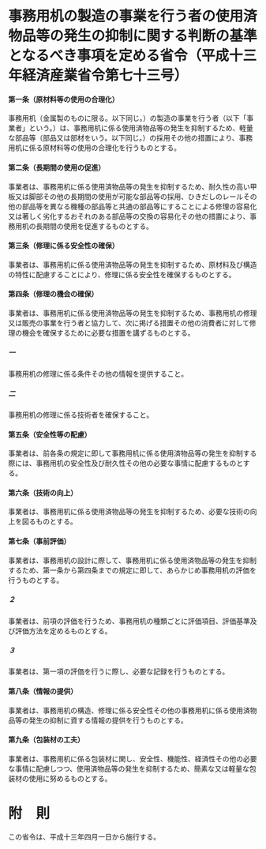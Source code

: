 # 事務用机の製造の事業を行う者の使用済物品等の発生の抑制に関する判断の基準となるべき事項を定める省令（平成十三年経済産業省令第七十三号）
#### 第一条（原材料等の使用の合理化）
事務用机（金属製のものに限る。以下同じ。）の製造の事業を行う者（以下「事業者」という。）は、事務用机に係る使用済物品等の発生を抑制するため、軽量な部品等（部品又は部材をいう。以下同じ。）の採用その他の措置により、事務用机に係る原材料等の使用の合理化を行うものとする。
#### 第二条（長期間の使用の促進）
事業者は、事務用机に係る使用済物品等の発生を抑制するため、耐久性の高い甲板又は脚部その他の長期間の使用が可能な部品等の採用、ひきだしのレールその他の部品等を異なる機種の部品等と共通の部品等にすることによる修理の容易化又は著しく劣化するおそれのある部品等の交換の容易化その他の措置により、事務用机の長期間の使用を促進するものとする。
#### 第三条（修理に係る安全性の確保）
事業者は、事務用机に係る使用済物品等の発生を抑制するため、原材料及び構造の特性に配慮することにより、修理に係る安全性を確保するものとする。
#### 第四条（修理の機会の確保）
事業者は、事務用机に係る使用済物品等の発生を抑制するため、事務用机の修理又は販売の事業を行う者と協力して、次に掲げる措置その他の消費者に対して修理の機会を確保するために必要な措置を講ずるものとする。
##### 一
事務用机の修理に係る条件その他の情報を提供すること。
##### 二
事務用机の修理に係る技術者を確保すること。
#### 第五条（安全性等の配慮）
事業者は、前各条の規定に即して事務用机に係る使用済物品等の発生を抑制する際には、事務用机の安全性及び耐久性その他の必要な事情に配慮するものとする。
#### 第六条（技術の向上）
事業者は、事務用机に係る使用済物品等の発生を抑制するため、必要な技術の向上を図るものとする。
#### 第七条（事前評価）
事業者は、事務用机の設計に際して、事務用机に係る使用済物品等の発生を抑制するため、第一条から第四条までの規定に即して、あらかじめ事務用机の評価を行うものとする。
##### ２
事業者は、前項の評価を行うため、事務用机の種類ごとに評価項目、評価基準及び評価方法を定めるものとする。
##### ３
事業者は、第一項の評価を行うに際し、必要な記録を行うものとする。
#### 第八条（情報の提供）
事業者は、事務用机の構造、修理に係る安全性その他の事務用机に係る使用済物品等の発生の抑制に資する情報の提供を行うものとする。
#### 第九条（包装材の工夫）
事業者は、事務用机に係る包装材に関し、安全性、機能性、経済性その他の必要な事情に配慮しつつ、使用済物品等の発生を抑制するため、簡素な又は軽量な包装材の使用に努めるものとする。
# 附　則
この省令は、平成十三年四月一日から施行する。
